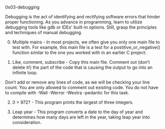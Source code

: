 0x03-debugging

Debugging is the act of identifying and rectifying software errors that hinder proper functioning. As you advance in programming, learn to utilize debugging tools like gdb or IDEs' built-in options. Still, grasp the principles and techniques of manual debugging.

0. Multiple mains - In most projects, we often give you only one main file to test with. For example, this main file is a test for a postitive_or_negative() function similar to the one you worked with in an earlier C project:

1. Like, comment, subscribe - Copy this main file. Comment out (don’t delete it!) the part of the code that is causing the output to go into an infinite loop.

Don’t add or remove any lines of code, as we will be checking your line count. You are only allowed to comment out existing code.
You do not have to compile with -Wall -Werror -Wextra -pedantic for this task.

2. 0 > 972? - This program prints the largest of three integers.

3. Leap year - This program converts a date to the day of year and determines how many days are left in the year, taking leap year into consideration.
